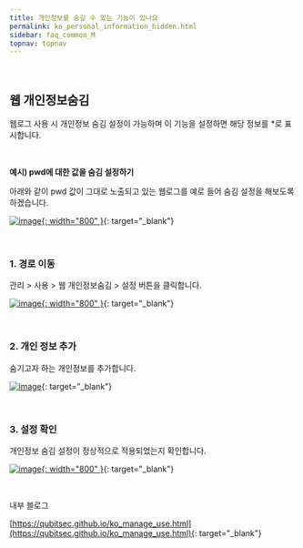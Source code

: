 ```yaml
---
title: 개인정보를 숨길 수 있는 기능이 있나요
permalink: ko_personal_information_hidden.html
sidebar: faq_common_M
topnav: topnav
---
```


<br />

## 웹 개인정보숨김

웹로그 사용 시 개인정보 숨김 설정이 가능하며 이 기능을 설정하면 해당 정보를 *로 표시합니다.

<br />

**예시) pwd에 대한 값을 숨김 설정하기**

아래와 같이 pwd 값이 그대로 노출되고 있는 웹로그를 예로 들어 숨김 설정을 해보도록 하겠습니다.

[![image](/docs/images/Faq/Agent/06.png){: width="800" }](/docs/images/Faq/Agent/06.png){: target="_blank"}

<br />

### 1. 경로 이동

관리 > 사용 > 웹 개인정보숨김 > 설정 버튼을 클릭합니다.

[![image](/docs/images/Faq/Agent/07.png){: width="800" }](/docs/images/Faq/Agent/07.png){: target="_blank"}

<br />

### 2. 개인 정보 추가

숨기고자 하는 개인정보를 추가합니다.

[![image](/docs/images/Faq/Agent/08.png)](/docs/images/Faq/Agent/08.png){: target="_blank"}

<br />

### 3. 설정 확인

개인정보 숨김 설정이 정상적으로 적용되었는지 확인합니다.

[![image](/docs/images/Faq/Agent/09.png){: width="800" }](/docs/images/Faq/Agent/09.png){: target="_blank"}

<br />

내부 블로그

[https://qubitsec.github.io/ko_manage_use.html](https://qubitsec.github.io/ko_manage_use.html){: target="_blank"}
